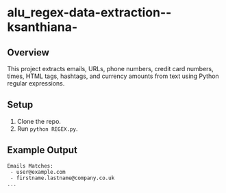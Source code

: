 # alu_regex-data-extraction--ksanthiana-

## Overview
This project extracts emails, URLs, phone numbers, credit card numbers, times, HTML tags, hashtags, and currency amounts from text using Python regular expressions.

## Setup
1. Clone the repo.
2. Run `python REGEX.py`.

## Example Output
```
Emails Matches:
 - user@example.com
 - firstname.lastname@company.co.uk
...
```
